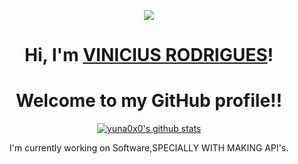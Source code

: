 <p align="center"><img src="https://i.giphy.com/RThN0hOS2GO4M.gif" /></p>
<h1 align="center">Hi, I'm <a href="https://www.edisonlee55.com">VINICIUS RODRIGUES</a>!</h1>
<h1 align="center">Welcome to my GitHub profile!!</h1>

<p align="center">
  <a href="https://github.com/yuna0x0"><img src="https://github-readme-stats.vercel.app/api?username=yuna0x0&hide_border=true&show_icons=true" alt="yuna0x0's github stats"></a>
</p>



<p align="center">I'm currently working on Software,SPECIALLY WITH MAKING API's.</p>

<!--
**yuna0x0/yuna0x0** is a ✨ _special_ ✨ repository because its `README.md` (this file) appears on your GitHub profile.

Here are some ideas to get you started:

- 🔭 I’m currently working on ...
- 🌱 I’m currently learning ...
- 👯 I’m looking to collaborate on ...
- 🤔 I’m looking for help with ...
- 💬 Ask me about ...
- 📫 How to reach me: ...
- 😄 Pronouns: ...
- ⚡ Fun fact: ...
-->
